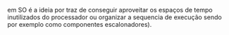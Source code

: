 em SO é a ideia por traz de conseguir aproveitar os espaços de tempo inutilizados do processador ou organizar a sequencia de execução sendo por exemplo como componentes escalonadores).